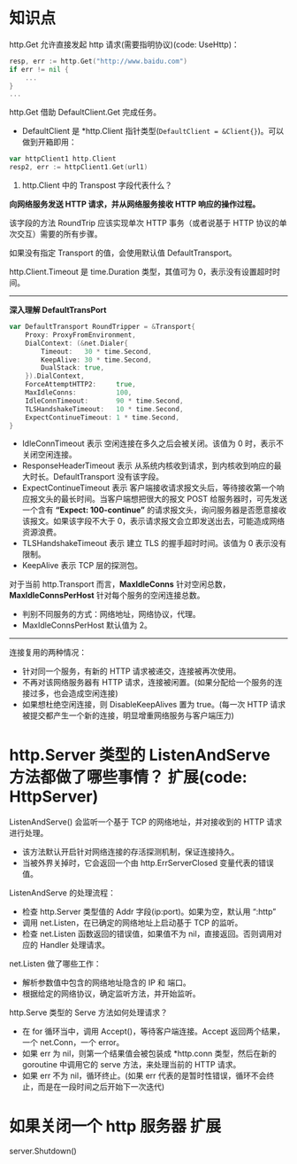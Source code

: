 # 知识点

http.Get 允许直接发起 http 请求(需要指明协议)(code: UseHttp)：
```go
resp, err := http.Get("http://www.baidu.com")
if err != nil {
    ...
}
...
```

http.Get 借助 DefaultClient.Get 完成任务。
- DefaultClient 是 *http.Client 指针类型(`DefaultClient = &Client{}`)。可以做到开箱即用：
```go
var httpClient1 http.Client
resp2, err := httpClient1.Get(url1)
```

1. http.Client 中的 Transpost 字段代表什么？

**向网络服务发送 HTTP 请求，并从网络服务接收 HTTP 响应的操作过程。**

该字段的方法 RoundTrip 应该实现单次 HTTP 事务（或者说基于 HTTP 协议的单次交互）需要的所有步骤。

如果没有指定 Transport 的值，会使用默认值 DefaultTransport。

http.Client.Timeout 是 time.Duration 类型，其值可为 0，表示没有设置超时时间。

----
**深入理解 DefaultTransPort**

```go
var DefaultTransport RoundTripper = &Transport{
	Proxy: ProxyFromEnvironment,
	DialContext: (&net.Dialer{
		Timeout:   30 * time.Second,
		KeepAlive: 30 * time.Second,
		DualStack: true,
	}).DialContext,
	ForceAttemptHTTP2:     true,
	MaxIdleConns:          100,
	IdleConnTimeout:       90 * time.Second,
	TLSHandshakeTimeout:   10 * time.Second,
	ExpectContinueTimeout: 1 * time.Second,
}
```
- IdleConnTimeout 表示 空闲连接在多久之后会被关闭。该值为 0 时，表示不关闭空闲连接。
- ResponseHeaderTimeout 表示 从系统内核收到请求，到内核收到响应的最大时长。DefaultTransport 没有该字段。
- ExpectContinueTimeout 表示 客户端接收请求报文头后，等待接收第一个响应报文头的最长时间。当客户端想把很大的报文 POST 给服务器时，可先发送一个含有 **“Expect: 100-continue”** 的请求报文头，询问服务器是否愿意接收该报文。如果该字段不大于 0，表示请求报文会立即发送出去，可能造成网络资源浪费。
- TLSHandshakeTimeout 表示 建立 TLS 的握手超时时间。该值为 0 表示没有限制。
- KeepAlive 表示 TCP 层的探测包。

对于当前 http.Transport 而言，**MaxIdleConns** 针对空闲总数，**MaxIdleConnsPerHost** 针对每个服务的空闲连接总数。
- 判别不同服务的方式：网络地址，网络协议，代理。
- MaxIdleConnsPerHost 默认值为 2。

----

连接复用的两种情况：
- 针对同一个服务，有新的 HTTP 请求被递交，连接被再次使用。
- 不再对该网络服务器有 HTTP 请求，连接被闲置。(如果分配给一个服务的连接过多，也会造成空闲连接)
- 如果想杜绝空闲连接，则 DisableKeepAlives 置为 true。(每一次 HTTP 请求被提交都产生一个新的连接，明显增重网络服务与客户端压力)

# http.Server 类型的 ListenAndServe 方法都做了哪些事情？ 扩展(code: HttpServer)

ListenAndServe() 会监听一个基于 TCP 的网络地址，并对接收到的 HTTP 请求进行处理。
- 该方法默认开启针对网络连接的存活探测机制，保证连接持久。
- 当被外界关掉时，它会返回一个由 http.ErrServerClosed 变量代表的错误值。

ListenAndServe 的处理流程：
- 检查 http.Server 类型值的 Addr 字段(ip:port)。如果为空，默认用 “:http”
- 调用 net.Listen，在已确定的网络地址上启动基于 TCP 的监听。
- 检查 net.Listen 函数返回的错误值，如果值不为 nil，直接返回。否则调用对应的 Handler 处理请求。

net.Listen 做了哪些工作：
- 解析参数值中包含的网络地址隐含的 IP 和 端口。
- 根据给定的网络协议，确定监听方法，并开始监听。

http.Serve 类型的 Serve 方法如何处理请求？
- 在 for 循环当中，调用 Accept()，等待客户端连接。Accept 返回两个结果，一个 net.Conn，一个 error。
- 如果 err 为 nil，则第一个结果值会被包装成 *http.conn 类型，然后在新的 goroutine 中调用它的 serve 方法，来处理当前的 HTTP 请求。
- 如果 err 不为 nil，循环终止。(如果 err 代表的是暂时性错误，循环不会终止，而是在一段时间之后开始下一次迭代)

# 如果关闭一个 http 服务器 扩展

server.Shutdown()